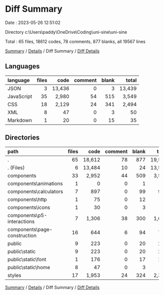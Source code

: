 # Diff Summary

Date : 2023-05-26 12:51:02

Directory c:\\Users\\paddy\\OneDrive\\Coding\\uni-sine\\uni-sine

Total : 65 files,  18612 codes, 78 comments, 877 blanks, all 19567 lines

[Summary](results.md) / [Details](details.md) / Diff Summary / [Diff Details](diff-details.md)

## Languages
| language | files | code | comment | blank | total |
| :--- | ---: | ---: | ---: | ---: | ---: |
| JSON | 3 | 13,436 | 0 | 3 | 13,439 |
| JavaScript | 35 | 2,980 | 54 | 515 | 3,549 |
| CSS | 18 | 2,129 | 24 | 341 | 2,494 |
| XML | 8 | 47 | 0 | 3 | 50 |
| Markdown | 1 | 20 | 0 | 15 | 35 |

## Directories
| path | files | code | comment | blank | total |
| :--- | ---: | ---: | ---: | ---: | ---: |
| . | 65 | 18,612 | 78 | 877 | 19,567 |
| . (Files) | 6 | 13,484 | 10 | 24 | 13,518 |
| components | 33 | 2,952 | 44 | 509 | 3,505 |
| components\\animations | 1 | 0 | 0 | 1 | 1 |
| components\\calculators | 7 | 897 | 0 | 99 | 996 |
| components\\http | 1 | 75 | 0 | 12 | 87 |
| components\\icons | 1 | 30 | 0 | 3 | 33 |
| components\\p5-interactions | 7 | 1,306 | 38 | 300 | 1,644 |
| components\\page-construction | 16 | 644 | 6 | 94 | 744 |
| public | 9 | 223 | 0 | 20 | 243 |
| public\\static | 9 | 223 | 0 | 20 | 243 |
| public\\static\\font | 1 | 176 | 0 | 17 | 193 |
| public\\static\\home | 8 | 47 | 0 | 3 | 50 |
| styles | 17 | 1,953 | 24 | 324 | 2,301 |

[Summary](results.md) / [Details](details.md) / Diff Summary / [Diff Details](diff-details.md)